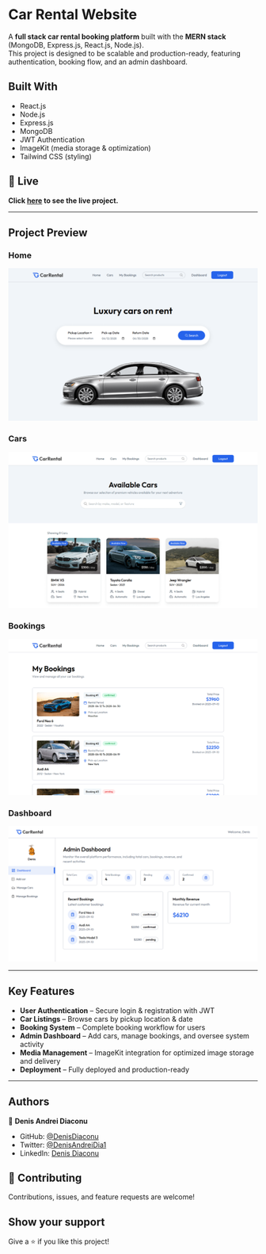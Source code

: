 # Car Rental Website

A **full stack car rental booking platform** built with the **MERN stack** (MongoDB, Express.js, React.js, Node.js).  
This project is designed to be scalable and production-ready, featuring authentication, booking flow, and an admin dashboard.  

## Built With

- React.js  
- Node.js  
- Express.js  
- MongoDB  
- JWT Authentication  
- ImageKit (media storage & optimization)  
- Tailwind CSS (styling)

## 🔴 Live <a name = "here"></a>
**Click [here](https://car-rental-booking-denis.vercel.app/) to see the live project.**

---

## Project Preview 

### Home
![Home](https://github.com/denisdiaconu/car-rental-booking/blob/master/client/public/screenshots/hero.png)

### Cars
![Cars](https://github.com/denisdiaconu/car-rental-booking/blob/master/client/public/screenshots/cars.png)

### Bookings
![Bookings](https://github.com/denisdiaconu/car-rental-booking/blob/master/client/public/screenshots/bookings.png)

### Dashboard
![Dashboard](https://github.com/denisdiaconu/car-rental-booking/blob/master/client/public/screenshots/dashboard.png)





---

## Key Features  

- **User Authentication** – Secure login & registration with JWT  
- **Car Listings** – Browse cars by pickup location & date  
- **Booking System** – Complete booking workflow for users  
- **Admin Dashboard** – Add cars, manage bookings, and oversee system activity  
- **Media Management** – ImageKit integration for optimized image storage and delivery  
- **Deployment** – Fully deployed and production-ready  

---


## Authors

👤 **Denis Andrei Diaconu**

- GitHub: [@DenisDiaconu](https://github.com/denisdiaconu)
- Twitter: [@DenisAndreiDia1](https://x.com/Denis__Diaconu)
- LinkedIn: [Denis Diaconu](https://www.linkedin.com/in/denis-diaconu-1394091b7/)

## 🤝 Contributing

Contributions, issues, and feature requests are welcome!

## Show your support

Give a ⭐️ if you like this project!

